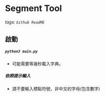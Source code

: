 # Segment Tool 
###### tags: `Github ReadME`
## 啟動
##### ```python3 main.py```
- 可能需要等幾秒載入字典。
##### 依照提示輸入
- 請不要輸入標點符號，非中文的字母(包含數字)
